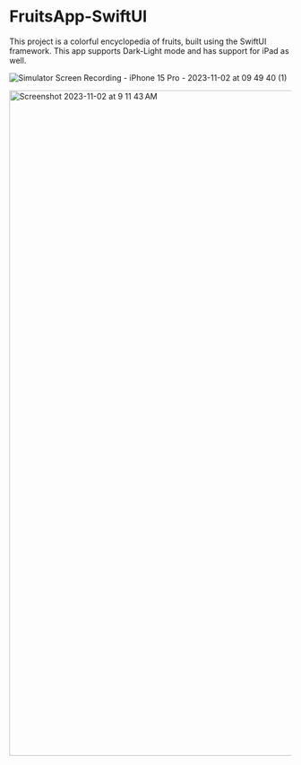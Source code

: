 # FruitsApp-SwiftUI

This project is a colorful encyclopedia of fruits, built using the SwiftUI framework. This app supports Dark-Light mode and has support for iPad as well.

![Simulator Screen Recording - iPhone 15 Pro - 2023-11-02 at 09 49 40 (1)](https://github.com/PratikshaMohadare/FruitsApp-SwiftUI/assets/26920477/f51532e2-71fe-48c5-be41-58137f2a28aa)

<img width="1187" alt="Screenshot 2023-11-02 at 9 11 43 AM" src="https://github.com/PratikshaMohadare/FruitsApp-SwiftUI/assets/26920477/fa88d0ed-e32b-4837-a7a8-90e804bfdcdd">
